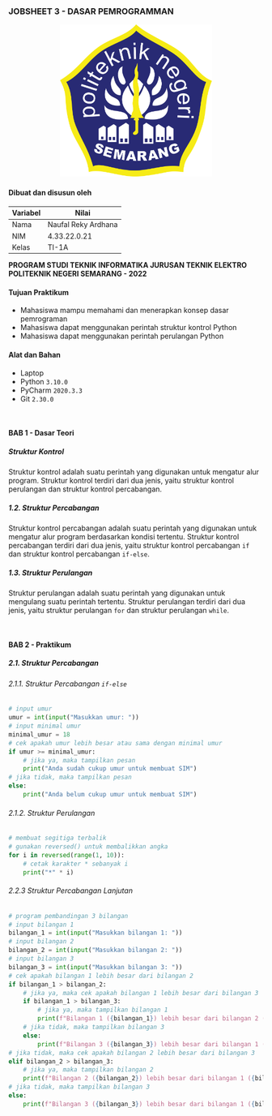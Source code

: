 ### JOBSHEET 3 - DASAR PEMROGRAMMAN
<p align="center">
    <img src="https://github.com/ardzz/dasar-pemrogaman-2/raw/master/images/logo-polines.png" alt="Logo Polines" width="300" height="300">
</p>

#### Dibuat dan disusun oleh
| Variabel | Nilai               |
|----------|---------------------|
| Nama     | Naufal Reky Ardhana |
| NIM      | 4.33.22.0.21        |
| Kelas    | TI-1A               |

**PROGRAM STUDI TEKNIK INFORMATIKA JURUSAN TEKNIK ELEKTRO POLITEKNIK NEGERI SEMARANG - 2022**

#### Tujuan Praktikum
- Mahasiswa mampu memahami dan menerapkan konsep dasar pemrograman
- Mahasiswa dapat menggunakan perintah struktur kontrol Python
- Mahasiswa dapat menggunakan perintah perulangan Python

#### Alat dan Bahan
- Laptop
- Python `3.10.0`
- PyCharm `2020.3.3`
- Git `2.30.0`

<br>

#### BAB 1 - Dasar Teori

##### Struktur Kontrol
Struktur kontrol adalah suatu perintah yang digunakan untuk mengatur alur program. Struktur kontrol terdiri dari dua jenis, yaitu struktur kontrol perulangan dan struktur kontrol percabangan.
##### 1.2. Struktur Percabangan
Struktur kontrol percabangan adalah suatu perintah yang digunakan untuk mengatur alur program berdasarkan kondisi tertentu. Struktur kontrol percabangan terdiri dari dua jenis, yaitu struktur kontrol percabangan `if` dan struktur kontrol percabangan `if-else`.
##### 1.3. Struktur Perulangan
Struktur perulangan adalah suatu perintah yang digunakan untuk mengulang suatu perintah tertentu. Struktur perulangan terdiri dari dua jenis, yaitu struktur perulangan `for` dan struktur perulangan `while`.

<br>

#### BAB 2 - Praktikum
##### 2.1. Struktur Percabangan
###### 2.1.1. Struktur Percabangan `if-else`
```python
# input umur
umur = int(input("Masukkan umur: "))
# input minimal umur
minimal_umur = 18
# cek apakah umur lebih besar atau sama dengan minimal umur
if umur >= minimal_umur:
    # jika ya, maka tampilkan pesan
    print("Anda sudah cukup umur untuk membuat SIM")
# jika tidak, maka tampilkan pesan
else:
    print("Anda belum cukup umur untuk membuat SIM")
```


###### 2.1.2. Struktur Perulangan
```python
# membuat segitiga terbalik
# gunakan reversed() untuk membalikkan angka
for i in reversed(range(1, 10)):
    # cetak karakter * sebanyak i
    print("*" * i)
```


###### 2.2.3 Struktur Percabangan Lanjutan
```python
# program pembandingan 3 bilangan
# input bilangan 1
bilangan_1 = int(input("Masukkan bilangan 1: "))
# input bilangan 2
bilangan_2 = int(input("Masukkan bilangan 2: "))
# input bilangan 3
bilangan_3 = int(input("Masukkan bilangan 3: "))
# cek apakah bilangan 1 lebih besar dari bilangan 2
if bilangan_1 > bilangan_2:
    # jika ya, maka cek apakah bilangan 1 lebih besar dari bilangan 3
    if bilangan_1 > bilangan_3:
        # jika ya, maka tampilkan bilangan 1
        print(f"Bilangan 1 ({bilangan_1}) lebih besar dari bilangan 2 ({bilangan_2}) dan bilangan 3 ({bilangan_3})")
    # jika tidak, maka tampilkan bilangan 3
    else:
        print(f"Bilangan 3 ({bilangan_3}) lebih besar dari bilangan 1 ({bilangan_1}) dan bilangan 2 ({bilangan_2})")
# jika tidak, maka cek apakah bilangan 2 lebih besar dari bilangan 3
elif bilangan_2 > bilangan_3:
    # jika ya, maka tampilkan bilangan 2
    print(f"Bilangan 2 ({bilangan_2}) lebih besar dari bilangan 1 ({bilangan_1}) dan bilangan 3 ({bilangan_3})")
# jika tidak, maka tampilkan bilangan 3
else:
    print(f"Bilangan 3 ({bilangan_3}) lebih besar dari bilangan 1 ({bilangan_1}) dan bilangan 2 ({bilangan_2})")

```